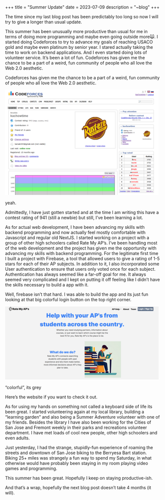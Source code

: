 +++
title = "Summer Update"
date = 2023-07-09
description = "~blog"
+++

The time since my last blog post has been predictably too long so now I will try to give a longer than usual update.

This summer has been unusually more productive than usual for me in terms of doing more programming and maybe even going outside more🙀. I started doing Codeforces to try to advance my goals of reaching USACO gold and maybe even platinum by senior year. I stared actually taking the time to work on backend applications. And I even started doing lots of volunteer service. It’s been a lot of fun. Codeforces has given me the chance to be a part of a weird, fun community of people who all love the Web 2.0 aesthetic.

Codeforces has given me the chance to be a part of a weird, fun community of people who all love the Web 2.0 aesthetic.

<img src="/blog/cf.png" width="500">

yeah.


Admittedly, I have just gotten started and at the time I am writing this have a contest rating of 941 (still a newbie) but still, I’ve been learning a lot.

As for actual web development, I have been advancing my skills with backend programming and now actually feel mostly comfortable with Javascript and regular old NextJS. I started working on a project with a group of other high schoolers called Rate My AP’s. I’ve been handling most of the web development and the project has given me the opportunity with advancing my skills with backend programming. For the legitimate first time I built a project with Firebase, a tool that allowed users to give a rating of 1-5 stars for each of their AP subjects. In addition to it, I also incorporated some User authentication to ensure that users only voted once for each subject. Authentication has always seemed like a far-off goal for me. It always seemed very complicated and I kept on putting it off feeling like I didn’t have the skills necessary to build a app with it.

Well, firebase isn’t that hard. I was able to build the app and its just fun looking at that big colorful login button on the top right corner.

<img src="/blog/rate-my-aps.png" width="500">

“colorful”, its grey


Here’s the website if you want to check it out.

As for using my hands on something not called a keyboard side of life its been great. I started volunteering again at my local library, building a “learning garden” and also being a Summer Adventure volunteer with one of my friends. Besides the library I have also been working for the Cities of San Jose and Fremont weekly in their parks and recreations volunteer department. I have met loads of cool new people, other high schoolers and even adults.

Just yesterday, I had the strange, stupidly-fun experience of roaming the streets and downtown of San Jose biking to the Berryesa Bart station. Biking 25+ miles was strangely a fun way to spend my Saturday, in what otherwise would have probably been staying in my room playing video games and programming.

This summer has been great. Hopefully I keep on staying productive-ish.

And that’s a wrap, hopefully the next blog post doesn’t take 4 months (it will).
